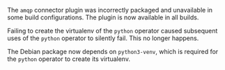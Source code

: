 The `amqp` connector plugin was incorrectly packaged and unavailable in some
build configurations. The plugin is now available in all builds.

Failing to create the virtualenv of the `python` operator caused subsequent uses
of the `python` operator to silently fail. This no longer happens.

The Debian package now depends on `python3-venv`, which is required for the
`python` operator to create its virtualenv.
